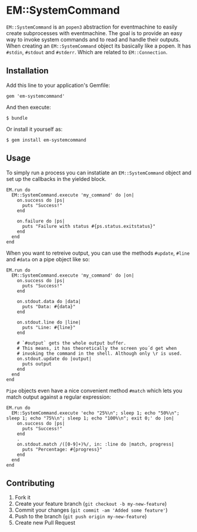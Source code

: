 # EM::SystemCommand

`EM::SystemCommand` is an `popen3` abstraction for eventmachine to easily create subprocesses with eventmachine.
The goal is to provide an easy way to invoke system commands and to read and handle their outputs. When creating an 
`EM::SystemCommand` object its basically like a popen. It has `#stdin`, `#stdout` and `#stderr`.
Which are related to `EM::Connection`.

## Installation

Add this line to your application's Gemfile:

    gem 'em-systemcommand'

And then execute:

    $ bundle

Or install it yourself as:

    $ gem install em-systemcommand

## Usage

To simply run a process you can instatiate an `EM::SystemCommand`
object and set up the callbacks in the yielded block.

    EM.run do
      EM::SystemCommand.execute 'my_command' do |on|
        on.success do |ps|
          puts "Success!"
        end
        
        on.failure do |ps|
          puts "Failure with status #{ps.status.exitstatus}"
        end
      end
    end
    
When you want to retreive output, you can use the methods
`#update`, `#line` and `#data` on a pipe object like so:

    EM.run do
      EM::SystemCommand.execute 'my_command' do |on|
        on.success do |ps|
          puts "Success!"
        end
        
        on.stdout.data do |data|
          puts "Data: #{data}"
        end
        
        on.stdout.line do |line|
          puts "Line: #{line}"
        end
        
        # `#output` gets the whole output buffer.
        # This means, it has theoretically the screen you´d get when
        # invoking the command in the shell. Although only \r is used.
        on.stdout.update do |output|
          puts output
        end
      end
    end

`Pipe` objects even have a nice convenient method `#match` which lets
you match output against a regular expression:

    EM.run do
      EM::SystemCommand.execute 'echo "25%\n"; sleep 1; echo "50%\n"; sleep 1; echo "75%\n"; sleep 1; echo "100%\n"; exit 0;' do |on|
        on.success do |ps|
          puts "Success!"
        end
        .
        on.stdout.match /([0-9]+)%/, in: :line do |match, progress|
          puts "Percentage: #{progress}"
        end
      end
    end

## Contributing

1. Fork it
2. Create your feature branch (`git checkout -b my-new-feature`)
3. Commit your changes (`git commit -am 'Added some feature'`)
4. Push to the branch (`git push origin my-new-feature`)
5. Create new Pull Request
